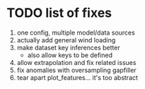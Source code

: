 # TODO list of fixes

1. one config, multiple model/data sources
2. actually add general wind loading
3. make dataset key inferences better
    - also allow keys to be defined
4. allow extrapolation and fix related issues
5. fix anomalies with oversampling gapfiller
6. tear apart plot_features... it's too abstract
